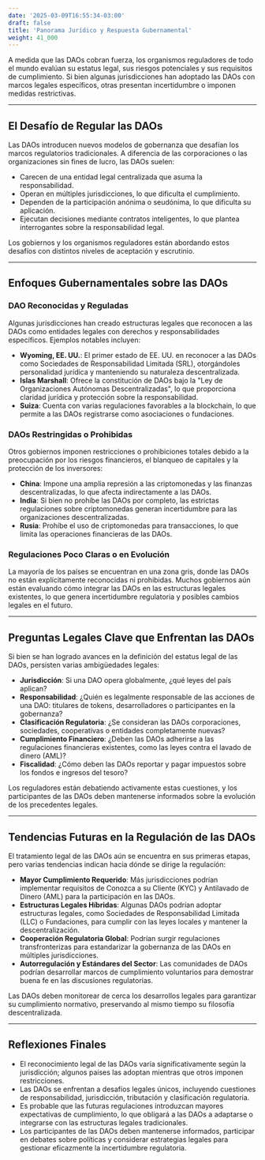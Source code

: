 ```yaml
---
date: '2025-03-09T16:55:34-03:00'
draft: false
title: 'Panorama Jurídico y Respuesta Gubernamental'
weight: 41_000
---
```


A medida que las DAOs cobran fuerza, los organismos reguladores de todo el mundo evalúan su estatus legal, sus riesgos potenciales y sus requisitos de cumplimiento. Si bien algunas jurisdicciones han adoptado las DAOs con marcos legales específicos, otras presentan incertidumbre o imponen medidas restrictivas.

---

## **El Desafío de Regular las DAOs**

Las DAOs introducen nuevos modelos de gobernanza que desafían los marcos regulatorios tradicionales. A diferencia de las corporaciones o las organizaciones sin fines de lucro, las DAOs suelen:

- Carecen de una entidad legal centralizada que asuma la responsabilidad.
- Operan en múltiples jurisdicciones, lo que dificulta el cumplimiento.
- Dependen de la participación anónima o seudónima, lo que dificulta su aplicación.
- Ejecutan decisiones mediante contratos inteligentes, lo que plantea interrogantes sobre la responsabilidad legal.

Los gobiernos y los organismos reguladores están abordando estos desafíos con distintos niveles de aceptación y escrutinio.

---

## **Enfoques Gubernamentales sobre las DAOs**

### **DAO Reconocidas y Reguladas**
Algunas jurisdicciones han creado estructuras legales que reconocen a las DAOs como entidades legales con derechos y responsabilidades específicos. Ejemplos notables incluyen:

- **Wyoming, EE. UU.**: El primer estado de EE. UU. en reconocer a las DAOs como Sociedades de Responsabilidad Limitada (SRL), otorgándoles personalidad jurídica y manteniendo su naturaleza descentralizada.
- **Islas Marshall**: Ofrece la constitución de DAOs bajo la "Ley de Organizaciones Autónomas Descentralizadas", lo que proporciona claridad jurídica y protección sobre la responsabilidad.
- **Suiza**: Cuenta con varias regulaciones favorables a la blockchain, lo que permite a las DAOs registrarse como asociaciones o fundaciones.

### **DAOs Restringidas o Prohibidas**
Otros gobiernos imponen restricciones o prohibiciones totales debido a la preocupación por los riesgos financieros, el blanqueo de capitales y la protección de los inversores:

- **China**: Impone una amplia represión a las criptomonedas y las finanzas descentralizadas, lo que afecta indirectamente a las DAOs.
- **India**: Si bien no prohíbe las DAOs por completo, las estrictas regulaciones sobre criptomonedas generan incertidumbre para las organizaciones descentralizadas.
- **Rusia**: Prohíbe el uso de criptomonedas para transacciones, lo que limita las operaciones financieras de las DAOs.

### **Regulaciones Poco Claras o en Evolución**
La mayoría de los países se encuentran en una zona gris, donde las DAOs no están explícitamente reconocidas ni prohibidas. Muchos gobiernos aún están evaluando cómo integrar las DAOs en las estructuras legales existentes, lo que genera incertidumbre regulatoria y posibles cambios legales en el futuro.

---

## **Preguntas Legales Clave que Enfrentan las DAOs**

Si bien se han logrado avances en la definición del estatus legal de las DAOs, persisten varias ambigüedades legales:

- **Jurisdicción**: Si una DAO opera globalmente, ¿qué leyes del país aplican?
- **Responsabilidad**: ¿Quién es legalmente responsable de las acciones de una DAO: titulares de tokens, desarrolladores o participantes en la gobernanza?
- **Clasificación Regulatoria**: ¿Se consideran las DAOs corporaciones, sociedades, cooperativas o entidades completamente nuevas?
- **Cumplimiento Financiero**: ¿Deben las DAOs adherirse a las regulaciones financieras existentes, como las leyes contra el lavado de dinero (AML)?
- **Fiscalidad**: ¿Cómo deben las DAOs reportar y pagar impuestos sobre los fondos e ingresos del tesoro?

Los reguladores están debatiendo activamente estas cuestiones, y los participantes de las DAOs deben mantenerse informados sobre la evolución de los precedentes legales.

---

## **Tendencias Futuras en la Regulación de las DAOs**

El tratamiento legal de las DAOs aún se encuentra en sus primeras etapas, pero varias tendencias indican hacia dónde se dirige la regulación:

- **Mayor Cumplimiento Requerido**: Más jurisdicciones podrían implementar requisitos de Conozca a su Cliente (KYC) y Antilavado de Dinero (AML) para la participación en las DAOs.
- **Estructuras Legales Híbridas**: Algunas DAOs podrían adoptar estructuras legales, como Sociedades de Responsabilidad Limitada (LLC) o Fundaciones, para cumplir con las leyes locales y mantener la descentralización.
- **Cooperación Regulatoria Global**: Podrían surgir regulaciones transfronterizas para estandarizar la gobernanza de las DAOs en múltiples jurisdicciones.
- **Autorregulación y Estándares del Sector**: Las comunidades de DAOs podrían desarrollar marcos de cumplimiento voluntarios para demostrar buena fe en las discusiones regulatorias.

Las DAOs deben monitorear de cerca los desarrollos legales para garantizar su cumplimiento normativo, preservando al mismo tiempo su filosofía descentralizada.

---

## **Reflexiones Finales**

- El reconocimiento legal de las DAOs varía significativamente según la jurisdicción; algunos países las adoptan mientras que otros imponen restricciones.
- Las DAOs se enfrentan a desafíos legales únicos, incluyendo cuestiones de responsabilidad, jurisdicción, tributación y clasificación regulatoria.
- Es probable que las futuras regulaciones introduzcan mayores expectativas de cumplimiento, lo que obligará a las DAOs a adaptarse o integrarse con las estructuras legales tradicionales.
- Los participantes de las DAOs deben mantenerse informados, participar en debates sobre políticas y considerar estrategias legales para gestionar eficazmente la incertidumbre regulatoria.